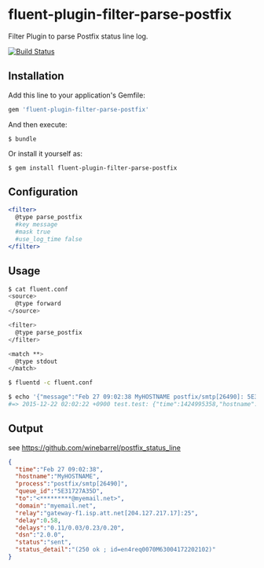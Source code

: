 # fluent-plugin-filter-parse-postfix

Filter Plugin to parse Postfix status line log.

[![Build Status](https://travis-ci.org/winebarrel/fluent-plugin-filter-parse-postfix.svg)](https://travis-ci.org/winebarrel/fluent-plugin-filter-parse-postfix)

## Installation

Add this line to your application's Gemfile:

```ruby
gem 'fluent-plugin-filter-parse-postfix'
```

And then execute:

    $ bundle

Or install it yourself as:

    $ gem install fluent-plugin-filter-parse-postfix

## Configuration

```apache
<filter>
  @type parse_postfix
  #key message
  #mask true
  #use_log_time false
</filter>
```

## Usage

```sh
$ cat fluent.conf
<source>
  @type forward
</source>

<filter>
  @type parse_postfix
</filter>

<match **>
  @type stdout
</match>

$ fluentd -c fluent.conf
```

```sh
$ echo '{"message":"Feb 27 09:02:38 MyHOSTNAME postfix/smtp[26490]: 5E31727A35D: to=<bellsouth@myemail.net>, relay=gateway-f1.isp.att.net[204.127.217.17]:25, delay=0.58, delays=0.11/0.03/0.23/0.20, dsn=2.0.0, status=sent (250 ok ; id=en4req0070M63004172202102)"}' | fluent-cat test.test
#=> 2015-12-22 02:02:22 +0900 test.test: {"time":1424995358,"hostname":"MyHOSTNAME","process":"postfix/smtp[26490]","queue_id":"5E31727A35D","to":"<*********@myemail.net>","domain":"myemail.net","relay":"gateway-f1.isp.att.net[204.127.217.17]:25","delay":0.58,"delays":"0.11/0.03/0.23/0.20","dsn":"2.0.0","status":"sent","status_detail":"(250 ok ; id=en4req0070M63004172202102)"}
```

## Output

see https://github.com/winebarrel/postfix_status_line

```json
{
  "time":"Feb 27 09:02:38",
  "hostname":"MyHOSTNAME",
  "process":"postfix/smtp[26490]",
  "queue_id":"5E31727A35D",
  "to":"<*********@myemail.net>",
  "domain":"myemail.net",
  "relay":"gateway-f1.isp.att.net[204.127.217.17]:25",
  "delay":0.58,
  "delays":"0.11/0.03/0.23/0.20",
  "dsn":"2.0.0",
  "status":"sent",
  "status_detail":"(250 ok ; id=en4req0070M63004172202102)"
}
```
